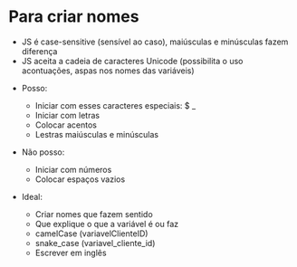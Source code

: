 # Para criar nomes

* JS é case-sensitive (sensível ao caso), maiúsculas e minúsculas fazem diferença
* JS aceita a cadeia de caracteres Unicode (possibilita o uso acontuações, aspas nos nomes das variáveis)

- Posso:
  * Iniciar com esses caracteres especiais: $ _
  * Iniciar com letras
  * Colocar acentos
  * Lestras maiúsculas e minúsculas

- Não posso:
  * Iniciar com números
  * Colocar espaços vazios

- Ideal:
  * Criar nomes que fazem sentido
  * Que explique o que a variável é ou faz
  * camelCase (variavelClienteID)
  * snake_case (variavel_cliente_id)
  * Escrever em inglês